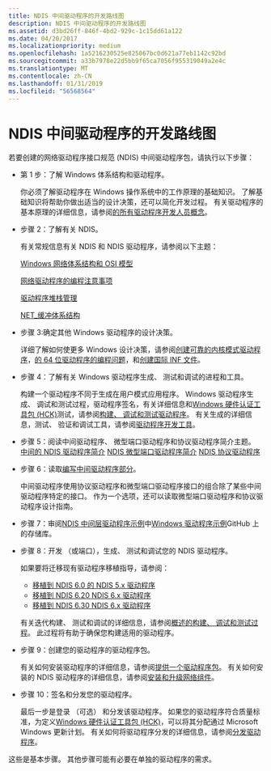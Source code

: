 ```yaml
---
title: NDIS 中间驱动程序的开发路线图
description: NDIS 中间驱动程序的开发路线图
ms.assetid: d3bd26ff-846f-4bd2-929c-1c15dd61a122
ms.date: 04/20/2017
ms.localizationpriority: medium
ms.openlocfilehash: 1a5216230525e825067bc0d621a77eb1142c92bd
ms.sourcegitcommit: a33b7978e22d5bb9f65ca7056f955319049a2e4c
ms.translationtype: MT
ms.contentlocale: zh-CN
ms.lasthandoff: 01/31/2019
ms.locfileid: "56568564"
---
```

# <a name="roadmap-for-developing-ndis-intermediate-drivers"></a>NDIS 中间驱动程序的开发路线图


若要创建的网络驱动程序接口规范 (NDIS) 中间驱动程序包，请执行以下步骤：

-   第 1 步：了解 Windows 体系结构和驱动程序。

    你必须了解驱动程序在 Windows 操作系统中的工作原理的基础知识。 了解基础知识将帮助你做出适当的设计决策，还可以简化开发过程。 有关驱动程序的基本原理的详细信息，请参阅[的所有驱动程序开发人员概念](https://msdn.microsoft.com/library/windows/hardware/ff554731)。

-   步骤 2：了解有关 NDIS。

    有关常规信息有关 NDIS 和 NDIS 驱动程序，请参阅以下主题：

    [Windows 网络体系结构和 OSI 模型](windows-network-architecture-and-the-osi-model.md)

    [网络驱动程序的编程注意事项](network-driver-programming-considerations.md)

    [驱动程序堆栈管理](driver-stack-management.md)

    [NET\_缓冲体系结构](net-buffer-architecture.md)

-   步骤 3:确定其他 Windows 驱动程序的设计决策。

    详细了解如何使更多 Windows 设计决策，请参阅[创建可靠的内核模式驱动程序](https://msdn.microsoft.com/library/windows/hardware/ff542904)，[的 64 位驱动程序的编程问题](https://msdn.microsoft.com/library/windows/hardware/ff559923)，和[创建国际 INF 文件](https://msdn.microsoft.com/library/windows/hardware/ff540208)。

-   步骤 4：了解有关 Windows 驱动程序生成、 测试和调试的进程和工具。

    构建一个驱动程序不同于生成在用户模式应用程序。 Windows 驱动程序生成、 调试和测试过程，驱动程序签名，有关详细信息和[Windows 硬件认证工具包 (HCK)](https://go.microsoft.com/fwlink/p/?LinkId=733613)测试，请参阅[构建、 调试和测试驱动程序](https://msdn.microsoft.com/windows-drivers/develop/visual_studio_driver_development_environment)。 有关生成的详细信息，测试、 验证和调试工具，请参阅[驱动程序开发工具](https://msdn.microsoft.com/library/windows/hardware/ff545440)。

-   步骤 5：阅读中间驱动程序、 微型端口驱动程序和协议驱动程序简介主题。
    [中间的 NDIS 驱动程序简介](introduction-to-ndis-intermediate-drivers.md)
    [NDIS 微型端口驱动程序简介](introduction-to-ndis-miniport-drivers.md)
    [NDIS 协议驱动程序](ndis-protocol-drivers.md)
-   步骤 6：读取[编写中间驱动程序部分](writing-ndis-intermediate-drivers.md)。

    中间驱动程序使用协议驱动程序和微型端口驱动程序接口的组合除了某些中间驱动程序特定的接口。 作为一个选项，还可以读取微型端口驱动程序和协议驱动程序设计指南。

-   步骤 7：审阅[NDIS 中间层驱动程序示例](https://go.microsoft.com/fwlink/p/?LinkId=617916)中[Windows 驱动程序示例](https://go.microsoft.com/fwlink/p/?LinkId=616507)GitHub 上的存储库。

-   步骤 8：开发 （或端口），生成、 测试和调试您的 NDIS 驱动程序。

    如果要将迁移现有驱动程序移植指导，请参阅：

    -   [移植到 NDIS 6.0 的 NDIS 5.x 驱动程序](https://docs.microsoft.com/previous-versions/windows/hardware/network/porting-ndis-5-x-drivers-to-ndis-6-0)
    -   [移植到 NDIS 6.20 NDIS 6.x 驱动程序](porting-ndis-6-x-drivers-to-ndis-6-20.md)
    -   [移植到 NDIS 6.30 NDIS 6.x 驱动程序](porting-ndis-6-x-drivers-to-ndis-6-30.md)

    有关迭代构建、 测试和调试的详细信息，请参阅[概述的构建、 调试和测试过程](https://msdn.microsoft.com/windows-drivers/develop/visual_studio_driver_development_environment)。 此过程将有助于确保您构建适用的驱动程序。

-   步骤 9：创建您的驱动程序的驱动程序包。

    有关如何安装驱动程序的详细信息，请参阅[提供一个驱动程序包](https://msdn.microsoft.com/windows-drivers/develop/creating_a_driver_package)。 有关如何安装的 NDIS 驱动程序的详细信息，请参阅[安装和升级网络组件](installing-and-upgrading-network-components.md)。

-   步骤 10：签名和分发您的驱动程序。

    最后一步是登录 （可选） 和分发该驱动程序。 如果您的驱动程序符合质量标准，为定义[Windows 硬件认证工具包 (HCK)](https://go.microsoft.com/fwlink/p/?LinkId=733613)，可以将其分配通过 Microsoft Windows 更新计划。 有关如何将驱动程序分发的详细信息，请参阅[分发驱动程序](https://msdn.microsoft.com/windows-drivers/develop/distributing_a_driver_package_win8)。

这些是基本步骤。 其他步骤可能有必要在单独的驱动程序的需求。

 

 





